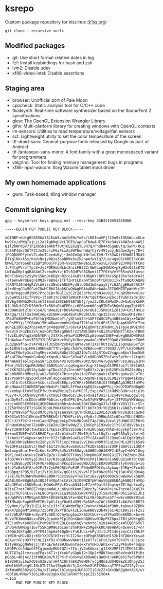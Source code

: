 # ksrepo
Custom package repository for kisslinux ([k1ss.org](https://k1ss.org))

`git clone --recursive <url>`

## Modified packages
* git: Use short format relative dates in log
* fzf: Install keybindings for bash and zsh
* lvm2: Disable udev
* xf86-video-intel: Disable assertions

## Staging area
* browser: Unofficial port of Pale Moon
* cppcheck: Static analysis tool for C/C++ code
* fluidsynth: Real-time software synthesizer based on the SoundFont 2 specifications
* glew: The OpenGL Extension Wrangler Library
* glfw: Multi-platform library for creating windows with OpenGL contexts
* lm-sensors: Utilities to read temperature/voltage/fan sensors
* sct: Lightweight utility to set the color temperature of the screen
* ttf-droid-sans: General-purpose fonts released by Google as part of Android
* ttf-fantasque-sans-mono: A font family with a great monospaced variant for programmers
* valgrind: Tool for finding memory management bugs in programs
* xf86-input-wacom: Xorg Wacom tablet input driver

## My own homemade applications
* gwm: Task-based, tiling window manager

## Commit signing key
`gpg --keyserver keys.gnupg.net --recv-key 83B4319053A569D6`

```
-----BEGIN PGP PUBLIC KEY BLOCK-----

mQINBF+dU+gBEADR6a7A1EoW3v4oCbENzYe6c/cR6IwuVPjlIDo9+lO5GWuLxOLm
hw9Cx/xPWgTajLjL2alIgHHqUVcLTOTb/wpCoTbdwAUE7EYke94sY49WZe4n4A5J
Q1l2hNPdQv7jhZXb5Nia4kbfYUtjOEER2gYL7R7Q/Pnd844dSgeBvjq/swPK+0Cq
ZcEhP4qkJGSfF2tJn25clxF6iFLxAq5WTEwnhWqfCjYv49JyoyjN6dum2g+j7D+l
jPGQDUHPFytoV7LuhoTCzeduByj+Jm9ZmSgUiN+lmLTe9rTrSDwOiY69W8E1MU49
DTYglKh+A5s/KaVsNxjv8U2a3ooNRWx9xZk2npmfwYlg7/Lm/4gsDEcKREf3vC4K
bMwL72nYpeeDY2qBY2W0ujFF2OR+VxEOztNN8aSLzDxwxvE/UuSP9ZJVRqFTFCKo
IcF4tqPV/vfTpcS+JylPQK9mLNLbc8niLFB322rGWGLop8GWUK+p8gH2sO31sKTQ
LNlWwDRptq4RAK4mlZscmuMvYvjbTs5QdFVS5GRpmt1T7F6YqVmYP55voV8favvc
H0nT1kkq7s2SyMcS5WoOc8EgknR2co14xQY/Id6gKYc8FhIk+G5pIEhnTo4drAIt
+sTpenwWP8EegnEMN2kF6BUe/iTFfZHYILD+p4f5Ko0frEKU8Jixxftu8QARAQAB
tCRNYXJ0aW4gR3VsbGlrc3NvbiA8bWFydGluQGd1bGxpay5jYz6JAjgEEwECACIF
Al+dU+gCGwMGCwkIBwMCBhUIAgkKCwQWAgMBAh4BAheAAAoJEIO0MZBTpWnWicIP
/RHpYUqgoUMibM57Prg3LBvfBulIy3CZYZdZ3Yhc/0bNJev02i7+CqO5Mo+wnlov
sybwHtE2sk1fF891+jtaRF1toZ4GXlBWoCM/RArtq8fMaxLHZbciTYubF2sdsjGU
I9VEg45MNb2MdSLhhTJ8hnU1ZBCbK9SB75N4j/ymz3vCRLG5MwXFud+SxUaYKnHR
NIL9kD/UDZtD58NYkz7x56VsBkWFRRc/z6E64nmW8CpqRTKEwSbQmBLpgqTgtUD9
43QOWmiNt2l8Fx5sA/EnO4e2QI+D09AO4e2Xo6r8G1CJSR8GtEZd13U+CnLfHvLo
OXrgq/t3il3a3mWCo6pkUzGHRuvaQ4EwtcREVbCL9Lhqn1S3sor/aOGasOH1yUer
/R5dYA8GMP+hoP5ftWjMXSbeCeYl/yNfhmS44+1UF7SWSCVPq4ABBemCWjx+XW3W
sOPsPMYj/1YGBgWw15Wu4BwaowmnhUUQxAfT2klwLk0LdPi5J3fJp4pKVHPDf7tm
aBhZE2dOGpZXhpsAO/hgr4dqDMRl5/6bvCAjAIgbmPIz3PHaMcIy1Tpye1WOExhd
TwzUjXlFqZEm3xhjAskGP1TN4zgUNNfr2zYAWI3DHYFmQi3RaYbSN7flKZxnTBH0
ffvLKLAMV4g3xND6YKRnj247X9iyHSwP3CRMRZLpEiwhuQINBF+dU+gBEADW5PA8
71H4ykwuFsxvTEBZ32UD5IAHYvrVVGybCBedymwdaCe9Em5Z9Qu8xBHURAoc7UW6
ZLq2g69fnG+zYAP4Q17l3x5bmPzyb4Bja8Yevom72XsThOt19ZiLiSgXuERGxfZR
po1LH56teqiHMkiW8HOmQfTThv+g8prAdmYg0ZBAcowBttf0QQ2lVP7/LkZO9bA0
kWQoCF0wFy3caJhqMHezeJmUy8WDql92gQZ1QzTcJAjRTOwZVxgppa8AvYImx5kB
45zaFZNwPmumhGuNxQ8+KgndU/RGarSX9vA3VjnBdDd05ZPnF4tv5pYhc+l7tgUH
84hW68dja6lxgveGS9r52CdoE4Vs7QdSH0vx0Xz/Q0U4G+SgQyGhPJssJW2Eo1PH
P5wrjYb52XqwMAd60uh8bNXUaQ/icqqKwgzm/UigrXtSugbG19P02os7lfBSIWGA
+C7KK7QZ4yQ5l6y3wNhhpTBosD1Zs2h+nhFF6pRXfx2/W+jHS2SPkQiMSZ4kUOqj
WCsbDdRRrHMhqt8/wK2v5UVQF+7btnrpDxiio2FPahgbaksXEWYksgahwjbCvTOc
DI7PyaRt43gSpURlym4B8l4ugxwazKdei7e3ORgX8FInq1L0L0QIYrrgqW4Iks8y
1crGtblCelC8pb+5cbcscInm63E0pzyO76FzrQARAQABiQIfBBgBAgAJBQJfnVPo
AhsMAAoJEIO0MZBTpWnWbdcP/30GEL5FPeAiXgEQIkxsqWPRLj+XdO7DXPGN8gWD
rsVembguItnV63gEPfwu3+Wy0Wz1qZsXuYHEJl/2xpcVaTiJkHd9bSUOr+aiie1b
YUE/4+/CothyNV2Pvh/vxtAyGlX0wdGz/IN6svmxeIfDoi/IJIy484cAwLqgwlYq
ajdGyMxTc4cDDdrmE8KPbDsxcxyOsOP6jQ+gAm57yMYNPdyFp+j3TPUIpVMYWngq
v+pjm8UESEV504OjdCW96WxOiNhh+AnAxoU3OXC8WmOgX3lcl6BtYVD31ItL+Slr
LZZ5Ufh0gIFTzSG8KIBpOLPHKAKXYdo+vdOTFj867XOd+YbZQbhJz/GN8Zvr+RnD
0f42Y09vRoffUuC0M/O3rG7gT1aAs9X7gCYPdxRLLqZDmLd3xeNrNrJm2UTcGsRd
GX931mVIO410HnbxOTWBBKkO/lY9X6FirkVyrMy6zfdDRWpA41s6Dxv7OLh7HOOb
8lC+J1Yf9S+2+to61aoHZPagL0eLpEhNo9KJwKCF4p73UyiUeulj5UHWGlREP8+G
jPnHo0XKm2vn7Zab0hvkCWZeLRBrFw8WyZlLIDXFphSI9XwBz2lYSCXl8VVVbs1a
9X2rz8mKfbDltwwtWzqi7kE5akdtbS0SooBcTvmZ0CpaayYRAB+s6yykpfJ9v7FZ
Hx+uuQINBF+dVCkBEADPcyrAJrb1dkwCfJ9wI9jk7qrlOgZirxpE9A5q5jv3et+Q
l7/AetcYS4Gpwx+am3tx+V7Z+5QksW1u4CLe7PYrZAxa45llJ9yeG+AlEgdYQ9y8
TpABCXNh9ykNNcKzZohyxJ5T5limpCtWuaivV1b6usW0M3FLqIxxCMiu203i6SA9
V8iOFR1aEExUVJjR6dhsb1T2YUeI4vwa0xCaJfKZOxa5QsixzQXPjGWmtIvidQh4
NmtuxpvBaofM+eQzKus8vJPFq345aVEkROdyekGH0QbQ646MFCiKEpyC+kHY1Gog
k9K1/oAIxAtwusZe4FNZp2e+JUakSDTr0uyl5HnpKm8OlKm91Gj2TLYWZtmb+Z0A
GfqD/WeYxRsVygI3hs3ky/NJeqgLEQwDgwTWzm1PXjlO6nEniaGQUuS1oKt0jCmB
ukFs3N5EuyXQl4OFVO/e0QpubnVKopIbvoogWDJzUgvE0XV0MZXhzlyhvVBpo+io
dfs2YuBxBdY8/a92PiTrCykE6DRCnFwEUPrP9doBEPDtCqiAybwqrIJRq+CFco3Q
8c8BpgriPB5/K1lyj2Vt3jJU9x/qOGti619vvKlPINf0KcOf8CYQ1SW+0VEdDv4g
ri7ElVEfKdAHVNw94keS0ORr53xxSGay4TwEletIEevypU600Dc5CwBaXwCx5QAR
AQABiQQ+BBgBAgAJBQJfnVQpAhsCAikJEIO0MZBTpWnWwV0gBBkBAgAGBQJfnVQp
AAoJEFxCzIhDN8eaLrMQAKnEPViFXvaAN34loF7z+FOatS24hgtq+ZElSqL5xxOy
NlisE7ret70ROZ7vKpaaWdALXLn6yUdXAnmJBNzc3yJK4vK6nLtwTnzxWJ2XaS3k
88jLrVCFS4LvvJxAL8COYgvXvEIa3KQa6JxNVXYPZjy3lS9/K196FOhiioHZ1Jh1
qzUqhPhVsFMEGgmXJOW+t8hS8NLULVFo+5kDTxLV8/Q6zPosbTf+w6rnO6KY9Ix6
9TIMhaQnFwpH0RHFIEe7pSlJigY0oM1dQ99rRe5kPaw7WCi5NKE3fc6b2Vd3BMfS
l9yNnn/Sy7D1lHZ1LJdbIc33rFH1AWdmfBpXEVaVxnXhU49afDNMLtaBuut9ZBMk
P9R47pbgmMYiRWqx7Z5pP8jXxPfDcEFk2LiCmwKH6VZUb49jbI+0pC8OyIs/FZxi
v87/ARzRP8GH+L0yiPTv38OrQCAy5pg6pxXkB32CbUr+si8YRwSSOs88OEL+bx+6
MuVe7K3Wm6N8ozuEG9yQjmobkPIplEOn46nNhQHGswNJDpPKZ8pxJTBJjA9K+gQD
6TEju0hvXpH8BVH1PcW9aTDrDZDLEeapKKQVne0ntgJn2m1442eSoz45EQ6RG587
IhUu4sUWNogTI6vf55Rq9M86z6Iamr2h6PaN+Z5MgeKk0U/B6WKAb/QsevC17+n/
tZ0QAJGXFqdKLxP7F9JJmp8a91BpNhsFnKJULL+kPyUJitLPI14mjz4zC1iZ9k1F
cYWCHruMJzOXjr85tYXD7GlH7+crYCII2SocrOFhqKB50SeHl52kIhTD6mYXcsa8
e8XwrrGPzU97rYCNL2j4f92+PO9bwwvWAnt1IeU77zCeFc8JyXvT9YU7t+iJiGze
QzTyHm5pgNA9ejzjTK/qE/6As99JUwmnYns+xYoYnHoJWP2x+rizyPFby0+4mdpG
LBQEPcCn9dWwOfPCgjmmdyMUb5QZt+fIbjjV2mKGkaijg1JXKUMP7Z1YEMC6CJDh
KUTTG7qJl+mzsuqFFqs4KT1+jYcubFvGQpNI2+1DpJrMDN7kmit0ReVexWfIPjMz
pQq6L+4Bj4c/13tNNEmBn/hJ5PK+P+Ddovy6X89wNBsQW6HtJaKRQe5ifyd6PWUt
W192AKzyi6wXdDSoUZBvarxHfAzUkTm8RZV0H0FrycgHQmIuDO4QeEZkz0hpyZS3
vMwlhGkPp+g9LINcDTU7Ikw1TmphiN/3jXzkMnm5tRTX9NacqT7F54wZ2ISyCrux
3XfWsWRE802yGS2Ra/xT1AOpC1hIxUgxAJUR8J7IjSUcZZ+OXn3NRZg8mYA2K/uY
+0DlOK/RMer73DSLXRx9z3gHxX5zl8RHRffgspCI3/5ImO4A
=uI1S
-----END PGP PUBLIC KEY BLOCK-----
```
